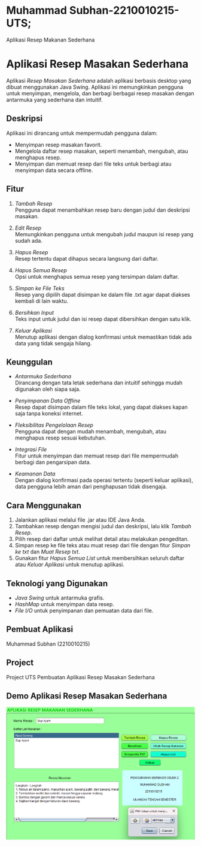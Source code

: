 # Muhammad Subhan-2210010215-UTS;
 Aplikasi Resep Makanan Sederhana
# Aplikasi Resep Masakan Sederhana

Aplikasi *Resep Masakan Sederhana* adalah aplikasi berbasis desktop yang dibuat menggunakan Java Swing. Aplikasi ini memungkinkan pengguna untuk menyimpan, mengelola, dan berbagi berbagai resep masakan dengan antarmuka yang sederhana dan intuitif.

## Deskripsi
Aplikasi ini dirancang untuk mempermudah pengguna dalam:
- Menyimpan resep masakan favorit.
- Mengelola daftar resep masakan, seperti menambah, mengubah, atau menghapus resep.
- Menyimpan dan memuat resep dari file teks untuk berbagi atau menyimpan data secara offline.

## Fitur
1. *Tambah Resep*  
   Pengguna dapat menambahkan resep baru dengan judul dan deskripsi masakan.
   
2. *Edit Resep*  
   Memungkinkan pengguna untuk mengubah judul maupun isi resep yang sudah ada.

3. *Hapus Resep*  
   Resep tertentu dapat dihapus secara langsung dari daftar.

4. *Hapus Semua Resep*  
   Opsi untuk menghapus semua resep yang tersimpan dalam daftar.

5. *Simpan ke File Teks*  
   Resep yang dipilih dapat disimpan ke dalam file .txt agar dapat diakses kembali di lain waktu.

6. *Bersihkan Input*  
   Teks input untuk judul dan isi resep dapat dibersihkan dengan satu klik.

7. *Keluar Aplikasi*  
   Menutup aplikasi dengan dialog konfirmasi untuk memastikan tidak ada data yang tidak sengaja hilang.

## Keunggulan
- *Antarmuka Sederhana*  
  Dirancang dengan tata letak sederhana dan intuitif sehingga mudah digunakan oleh siapa saja.

- *Penyimpanan Data Offline*  
  Resep dapat disimpan dalam file teks lokal, yang dapat diakses kapan saja tanpa koneksi internet.

- *Fleksibilitas Pengelolaan Resep*  
  Pengguna dapat dengan mudah menambah, mengubah, atau menghapus resep sesuai kebutuhan.

- *Integrasi File*  
  Fitur untuk menyimpan dan memuat resep dari file mempermudah berbagi dan pengarsipan data.

- *Keamanan Data*  
  Dengan dialog konfirmasi pada operasi tertentu (seperti keluar aplikasi), data pengguna lebih aman dari penghapusan tidak disengaja.

## Cara Menggunakan
1. Jalankan aplikasi melalui file .jar atau IDE Java Anda.
2. Tambahkan resep dengan mengisi judul dan deskripsi, lalu klik *Tambah Resep*.
3. Pilih resep dari daftar untuk melihat detail atau melakukan pengeditan.
4. Simpan resep ke file teks atau muat resep dari file dengan fitur *Simpan ke txt* dan *Muat Resep txt*.
5. Gunakan fitur *Hapus Semua List* untuk membersihkan seluruh daftar atau *Keluar Aplikasi* untuk menutup aplikasi.

## Teknologi yang Digunakan
- *Java Swing* untuk antarmuka grafis.
- *HashMap* untuk menyimpan data resep.
- *File I/O* untuk penyimpanan dan pemuatan data dari file.

## Pembuat Aplikasi
Muhammad Subhan (2210010215)

## Project 
Project UTS Pembuatan Aplikasi Resep Masakan Sederhana

## Demo Aplikasi Resep Masakan Sederhana
![App Screenshot](img/utsresepmakanan.png)
